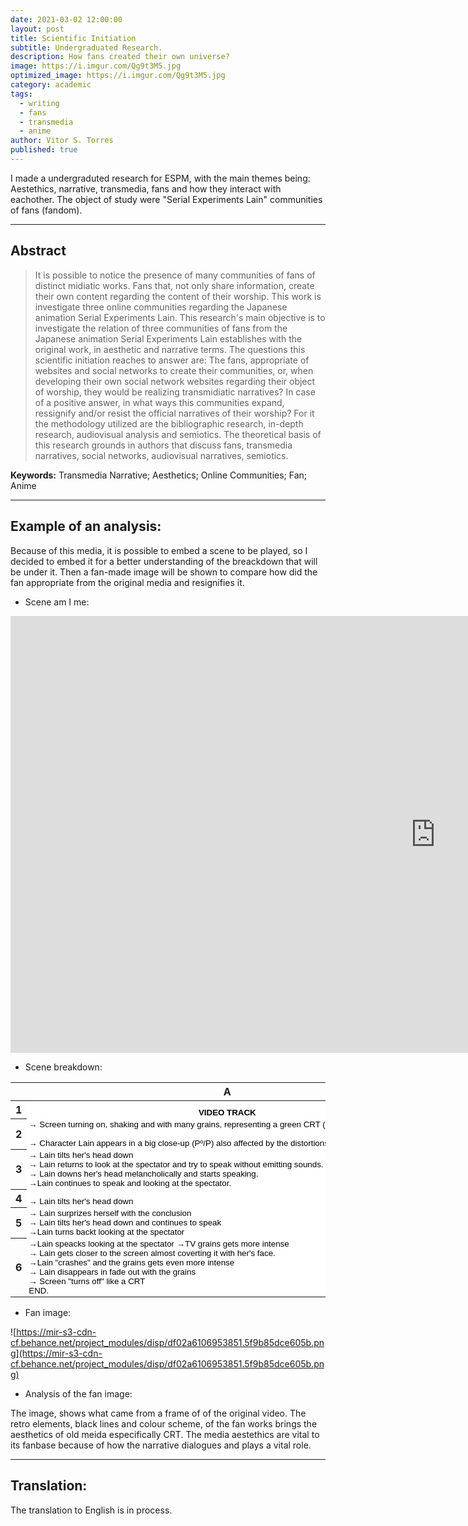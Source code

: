 ```yaml
---
date: 2021-03-02 12:00:00
layout: post
title: Scientific Initiation
subtitle: Undergraduated Research.
description: How fans created their own universe?
image: https://i.imgur.com/Qg9t3M5.jpg
optimized_image: https://i.imgur.com/Qg9t3M5.jpg
category: academic
tags:
  - writing
  - fans
  - transmedia
  - anime
author: Vitor S. Torres
published: true
---
```



I made a undergraduted research for ESPM, with the main themes being: Aestethics, narrative, transmedia, fans and how they interact with eachother. The object of study were "Serial Experiments Lain" communities of fans (fandom).

---

## Abstract

> It is possible to notice the presence of many communities of fans of distinct midiatic works. Fans that, not only share information, create their own content regarding the content of their worship. This work is investigate three online communities regarding the Japanese animation Serial Experiments Lain. This research's main objective is to investigate the relation of three communities of fans from the Japanese animation Serial Experiments Lain establishes with the original work, in aesthetic and narrative terms. The questions this scientific initiation reaches to answer are: The fans, appropriate of websites and social networks to create their communities, or, when developing their own social network websites regarding their object of worship, they would be realizing transmidiatic narratives? In case of a positive answer, in what ways this communities expand, ressignify and/or resist the official narratives of their worship? For it the methodology utilized are the bibliographic research, in-depth research, audiovisual analysis and semiotics. The theoretical basis of this research grounds in authors that discuss fans, transmedia narratives, social networks, audiovisual narratives, semiotics.

**Keywords:** Transmedia Narrative; Aesthetics; Online Communities; Fan; Anime

---

## Example of an analysis:

Because of this media, it is possible to embed a scene to be played, so I decided to embed it for a better understanding of the breackdown that will be under it. Then a fan-made image will be shown to compare how did the fan appropriate from the original media and resignifies it.

- Scene am I me:

<iframe width="1360" height="699" src="https://www.youtube.com/embed/X1TSOvYHMrU" frameborder="0" allow="accelerometer; autoplay; clipboard-write; encrypted-media; gyroscope; picture-in-picture" allowfullscreen></iframe>

- Scene breakdown:

<meta http-equiv="Content-Type" content="text/html; charset=utf-8"><link type="text/css" rel="stylesheet" href="resources/sheet.css" >
<style type="text/css">.ritz .waffle a { color: inherit; }.ritz .waffle .s0{background-color:#ffffff;text-align:center;font-weight:bold;color:#000000;font-family:'Arial';font-size:10pt;vertical-align:bottom;white-space:nowrap;direction:ltr;padding:2px 3px 2px 3px;}.ritz .waffle .s1{background-color:#ffffff;text-align:left;font-weight:bold;color:#000000;font-family:'Arial';font-size:10pt;vertical-align:bottom;white-space:nowrap;direction:ltr;padding:2px 3px 2px 3px;}.ritz .waffle .s2{background-color:#ffffff;text-align:left;color:#000000;font-family:'Arial';font-size:10pt;vertical-align:bottom;white-space:nowrap;direction:ltr;padding:2px 3px 2px 3px;}.ritz .waffle .s3{border-right: none;background-color:#ffffff;text-align:left;color:#000000;font-family:'Arial';font-size:10pt;vertical-align:bottom;white-space:nowrap;direction:ltr;padding:2px 3px 2px 3px;}</style><div class="ritz grid-container" dir="ltr"><table class="waffle" cellspacing="0" cellpadding="0"><thead><tr><th class="row-header freezebar-origin-ltr"></th><th id="0C0" style="width:638px;" class="column-headers-background">A</th><th id="0C1" style="width:1084px;" class="column-headers-background">B</th></tr></thead><tbody><tr style="height: 20px"><th id="0R0" style="height: 20px;" class="row-headers-background"><div class="row-header-wrapper" style="line-height: 20px">1</div></th><td class="s0" dir="ltr">VIDEO TRACK</td><td class="s1" dir="ltr">AUDIO TRACK</td></tr><tr style="height: 20px"><th id="0R1" style="height: 20px;" class="row-headers-background"><div class="row-header-wrapper" style="line-height: 20px">2</div></th><td class="s2 softmerge" dir="ltr"><div class="softmerge-inner" style="width:635px;left:-1px">→ Screen turning on, shaking and with many grains, representing a green CRT (Tube TV).
<br>
<br> → Character Lain appears in a big close-up (Pº/P) also affected by the distortions, looking at the spectator. </div></td><td class="s2" dir="ltr">→ Starts with the sound of a CRT turning on
<br>→ Screeching noises starts playing without ending untill the end of the scene. </td></tr><tr style="height: 20px"><th id="0R2" style="height: 20px;" class="row-headers-background"><div class="row-header-wrapper" style="line-height: 20px">3</div></th><td class="s2 softmerge" dir="ltr"><div class="softmerge-inner" style="width:635px;left:-1px">→ Lain tilts her&#39;s head down 
<br>→ Lain returns to look at the spectator and try to speak without emitting sounds. 
<br>→ Lain downs her&#39;s head melancholically and starts speaking. 
<br>→Lain continues to speak and looking at the spectator.</div></td><td class="s3 softmerge" dir="ltr"><div class="softmerge-inner" style="width:1182px;left:-1px">LAIN: Okay, let&#39;s see. I guess that I am confused again. Am I here or am I there?<br>I don&#39;t know, over there I&#39;m everywhere. I know that.<br>But here is connected to over there, Is that right?</div></td></tr><tr style="height: 20px"><th id="0R3" style="height: 20px;" class="row-headers-background"><div class="row-header-wrapper" style="line-height: 20px">4</div></th><td class="s2" dir="ltr">→ Lain tilts her&#39;s head down </td><td class="s2" dir="ltr">LAIN: But then where is the real me after its all said and done?</td></tr><tr style="height: 20px"><th id="0R4" style="height: 20px;" class="row-headers-background"><div class="row-header-wrapper" style="line-height: 20px">5</div></th><td class="s2 softmerge" dir="ltr"><div class="softmerge-inner" style="width:635px;left:-1px">→ Lain surprizes herself with the conclusion
<br>→ Lain tilts her&#39;s head down and continues to speak
<br>→Lain turns backt looking at the spectator</div></td><td class="s2" dir="ltr">LAIN: Ah! There is no real me. I guess that&#39;s it. 
<br>I only exist inside those people aware of my existence.
<br>But what about this me that I can hear talking right here and now?</td></tr><tr style="height: 20px"><th id="0R5" style="height: 20px;" class="row-headers-background"><div class="row-header-wrapper" style="line-height: 20px">6</div></th><td class="s2 softmerge" dir="ltr"><div class="softmerge-inner" style="width:635px;left:-1px">→Lain speacks looking at the spectator →TV grains gets more intense
<br>→ Lain gets closer to the screen almost coverting it with her&#39;s face.
<br>→Lain &quot;crashes&quot; and the grains gets even more intense
<br>→ Lain disappears in fade out with the grains
<br>→ Screen &quot;turns off&quot; like a CRT
<br>END.</div></td><td class="s2" dir="ltr">LAIN: Its me, isn&#39;t it?
<br>→ TV screeches gets louder
<br>LAIN: This me that is talking, who is it? Who is me?
<br>→ Sound of CRT turning off
<br>END</td></tr></tbody></table></div>

- Fan image:

![https://mir-s3-cdn-cf.behance.net/project_modules/disp/df02a6106953851.5f9b85dce605b.png](https://mir-s3-cdn-cf.behance.net/project_modules/disp/df02a6106953851.5f9b85dce605b.png)

- Analysis of the fan image:

The image, shows what came from a frame of of the original video. The retro elements, black lines and colour scheme, of the fan works brings the aesthetics of old meida especifically CRT. The media aestethics are vital to its fanbase because of how the narrative dialogues and plays a vital role.

---

## Translation:

The translation to English is in process.
